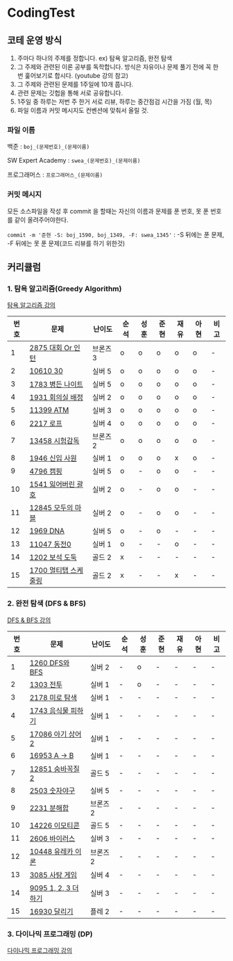 # CodingTest

## 코테 운영 방식
1. 주마다 하나의 주제를 정합니다. ex) 탐욕 알고리즘, 완전 탐색
2. 그 주제와 관련된 이론 공부를 독학합니다. 방식은 자유이나 문제 풀기 전에 꼭 한 번 훑어보기로 합시다.
(youtube 강의 참고)
3. 그 주제와 관련된 문제를 1주일에 10개 풉니다.
4. 관련 문제는 깃헙을 통해 서로 공유합니다.
5. 1주일 중 하루는 저번 주 한거 서로 리뷰, 하루는 중간점검 시간을 가짐 (월, 목)
6. 파일 이름과 커밋 메시지도 컨벤션에 맞춰서 올릴 것.


### 파일 이름

백준 : `boj_(문제번호)_(문제이름)` 

SW Expert Academy : `swea_(문제번호)_(문제이름)`

프로그래머스 : `프로그래머스_(문제이름)`


### 커밋 메시지

모든 소스파일을 작성 후 commit 을 할때는 자신의 이름과 문제를 푼 번호, 못 푼 번호를 같이 올려주어야한다.

`commit -m '준현 -S: boj_1590, boj_1349, -F: swea_1345'` : -S 뒤에는 푼 문제, -F 뒤에는 못 푼 문제(코드 리뷰를 하기 위한것)



## 커리큘럼

### 1. 탐욕 알고리즘(Greedy Algorithm)

[탐욕 알고리즘 강의](https://youtu.be/2zjoKjt97vQ)


|번호|문제|난이도|순석|성훈|준현|재유|아현|비고|
|---|---|---|---|---|---|---|---|---|
|1|[2875 대회 Or 인턴](https://www.acmicpc.net/problem/2875)|브론즈 3|o|o|o|o|o|-|
|2|[10610 30](https://www.acmicpc.net/problem/10610)|실버 5|o|o|o|o|o|-|
|3|[1783 병든 나이트](https://www.acmicpc.net/problem/1783)|실버 5|o|o|o|o|o|-|
|4|[1931 회의실 배정](https://www.acmicpc.net/problem/1931)|실버 2|o|o|o|o|o|-|
|5|[11399 ATM](https://www.acmicpc.net/problem/11399)|실버 3|o|o|o|o|o|-|
|6|[2217 로프](https://www.acmicpc.net/problem/2217)|실버 4|o|o|o|o|o|-|
|7|[13458 시험감독](https://www.acmicpc.net/problem/13458)|브론즈 2|o|o|o|o|o|-|
|8|[1946 신입 사원](https://www.acmicpc.net/problem/1946)|실버 1|o|o|o|x|o|-|
|9|[4796 캠핑](https://www.acmicpc.net/problem/4796)|실버 5|o|-|o|o|-|-|
|10|[1541 잃어버린 괄호](https://www.acmicpc.net/problem/1541)|실버 2|o|-|o|o|-|-|
|11|[12845 모두의 마블](https://www.acmicpc.net/problem/12845)|실버 2|o|-|o|o|-|-|
|12|[1969 DNA](https://www.acmicpc.net/problem/1969)|실버 5|o|-|o|-|-|-|
|13|[11047 동전0](https://www.acmicpc.net/problem/11047)|실버 1|o| -    |-|o|-|-|
|14|[1202 보석 도둑](https://www.acmicpc.net/problem/1202)|골드 2|x|-|-|-|-|-|
|15|[1700 멀티탭 스케줄링](https://www.acmicpc.net/problem/1700)|골드 2|x|-|-|x|-|-|


### 2. 완전 탐색 (DFS & BFS)

[DFS & BFS 강의](https://youtu.be/7C9RgOcvkvo)

| 번호 | 문제                                                        | 난이도   | 순석 | 성훈 | 준현 | 재유 | 아현 | 비고 |
| ---- | ----------------------------------------------------------- | -------- | ---- | ---- | ---- | ---- | ---- | ---- |
| 1    | [1260 DFS와 BFS](https://www.acmicpc.net/problem/1260)      | 실버 2   | -    | o  | -    | -    | -    | -    |
| 2    | [1303 전투](https://www.acmicpc.net/problem/1303)           | 실버 1   | -    | o   | -    | -    | -    | -    |
| 3    | [2178 미로 탐색](https://www.acmicpc.net/problem/2178)      | 실버 1   | -    | -    | -    | -    | -    | -    |
| 4    | [1743 음식물 피하기](https://www.acmicpc.net/problem/1743)  | 실버 1   | -    | -    | -    | -    | -    | -    |
| 5   | [17086 아기 상어2](https://www.acmicpc.net/problem/17086)   | 실버 1   | -    | -    | -    | -    | -    | -    |
| 6    | [16953 A -> B](https://www.acmicpc.net/problem/16953)       | 실버 1   | -    | -    | -    | -    | -    | -    |
| 7    | [12851 숨바꼭질 2](https://www.acmicpc.net/problem/12851)   | 골드 5   | -    | -    | -    | -    | -    | -    |
| 8    | [2503 숫자야구](https://www.acmicpc.net/problem/2503)       | 실버 5   | -    | -    | -    | -    | -    | -    |
| 9    | [2231 분해합](https://www.acmicpc.net/problem/2231)         | 브론즈 2 | -    | -    | -    | -    | -    | -    |
| 10   | [14226 이모티콘](https://www.acmicpc.net/problem/14226)     | 골드 5   | -    | -    | -    | -    | -    | -    |
| 11    | [2606 바이러스](https://www.acmicpc.net/problem/2606)       | 실버 3   | -    | -    | -    | -    | -    | -    |
| 12   | [10448 유레카 이론](https://www.acmicpc.net/problem/10448)  | 브론즈 2 | -    | -    | -    | -    | -    | -    |
| 13   | [3085 사탕 게임](https://www.acmicpc.net/problem/3085)      | 실버 4   | -    | -    | -    | -    | -    | -    |
| 14   | [9095 1, 2, 3 더하기](https://www.acmicpc.net/problem/9095) | 실버 3   | -    | -    | -    | -    | -    | -    |
| 15   | [16930 달리기](https://www.acmicpc.net/problem/16930)       | 플레 2   | -    | -    | -    | -    | -    | -    |

### 3. 다이나믹 프로그래밍 (DP)

[다이나믹 프로그래밍 강의](https://youtu.be/5Lu34WIx2Us)
